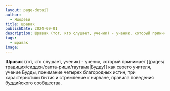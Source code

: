 ```yaml
---
layout: page-detail
author:
  - Яшодеви
title: шравак
publishDate: 2024-09-01
description: Шравак (тот, кто слушает, ученик) - ученик, который принимает Будду как своего учителя, учение Будды, понимание Четырех благородных истин, три характеристики бытия и стремление к нирване, правила поведения буддийского сообщества.
tags:
  - шравак
image:
---
```

**Шравак** (тот, кто слушает, ученик) - ученик, который принимает [[pages/традиция/сиддхи/сапта-риши/гаутама|Будду]] как своего учителя, учение Будды, понимание четырех благородных истин, три характеристики бытия и стремление к нирване, правила поведения буддийского сообщества.


